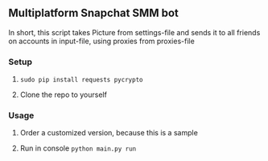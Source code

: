<h2>Multiplatform Snapchat SMM bot</h2>

In short, this script takes Picture from settings-file and sends it to all friends on accounts in input-file, using proxies from proxies-file

<h3>Setup</h3>

1) <code>sudo pip install requests pycrypto</code> 

2) Clone the repo to yourself

<h3>Usage</h3>

1) Order a customized version, because this is a sample

2) Run in console <code>python main.py run</code>
